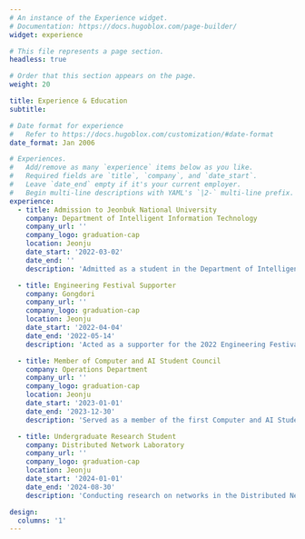 ```yaml
---
# An instance of the Experience widget.
# Documentation: https://docs.hugoblox.com/page-builder/
widget: experience

# This file represents a page section.
headless: true

# Order that this section appears on the page.
weight: 20

title: Experience & Education
subtitle:

# Date format for experience
#   Refer to https://docs.hugoblox.com/customization/#date-format
date_format: Jan 2006

# Experiences.
#   Add/remove as many `experience` items below as you like.
#   Required fields are `title`, `company`, and `date_start`.
#   Leave `date_end` empty if it's your current employer.
#   Begin multi-line descriptions with YAML's `|2-` multi-line prefix.
experience:
  - title: Admission to Jeonbuk National University
    company: Department of Intelligent Information Technology
    company_url: ''
    company_logo: graduation-cap
    location: Jeonju
    date_start: '2022-03-02'
    date_end: ''
    description: 'Admitted as a student in the Department of Intelligent Information Technology at Jeonbuk National University in 2022'

  - title: Engineering Festival Supporter
    company: Gongdori
    company_url: ''
    company_logo: graduation-cap
    location: Jeonju
    date_start: '2022-04-04'
    date_end: '2022-05-14'
    description: 'Acted as a supporter for the 2022 Engineering Festival with Gongdori'

  - title: Member of Computer and AI Student Council
    company: Operations Department
    company_url: ''
    company_logo: graduation-cap
    location: Jeonju
    date_start: '2023-01-01'
    date_end: '2023-12-30'
    description: 'Served as a member of the first Computer and AI Student Council after the merger of the Department of Intelligent Information Technology and the Department of Computer Engineering'

  - title: Undergraduate Research Student
    company: Distributed Network Laboratory
    company_url: ''
    company_logo: graduation-cap
    location: Jeonju
    date_start: '2024-01-01'
    date_end: '2024-08-30'
    description: 'Conducting research on networks in the Distributed Network Laboratory'

design:
  columns: '1'
---
```

